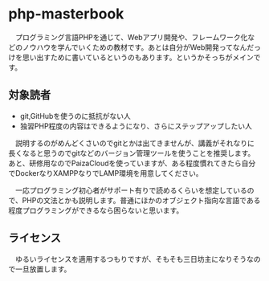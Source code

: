# php-masterbook

　プログラミング言語PHPを通じて、Webアプリ開発や、フレームワーク化などのノウハウを学んでいくための教材です。あとは自分がWeb開発ってなんだっけを思い出すために書いているというのもあります。というかそっちがメインです。

## 対象読者

- git,GitHubを使うのに抵抗がない人
- 独習PHP程度の内容はできるようになり、さらにステップアップしたい人
  
　説明するのがめんどくさいのでgitとかは出てきませんが、講義がそれなりに長くなると思うのでgitなどのバージョン管理ツールを使うことを推奨します。あと、研修用なのでPaizaCloudを使っていますが、ある程度慣れてきたら自分でDockerなりXAMPPなりでLAMP環境を用意してください。

　一応プログラミング初心者がサポート有りで読めるくらいを想定しているので、PHPの文法とかも説明します。普通にほかのオブジェクト指向な言語である程度プログラミングができるなら困らないと思います。

## ライセンス

　ゆるいライセンスを適用するつもりですが、そもそも三日坊主になりそうなので一旦放置します。
